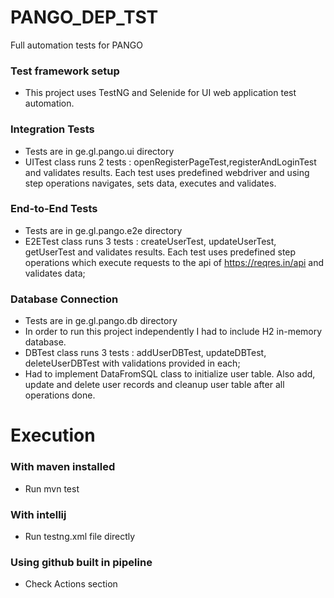 # PANGO_DEP_TST

Full automation tests for PANGO

### Test framework setup

* This project uses TestNG and Selenide for UI web application
  test automation.

### Integration Tests

* Tests are in ge.gl.pango.ui directory
* UITest class runs 2 tests : openRegisterPageTest,registerAndLoginTest and validates results.
  Each test uses predefined webdriver and using step operations navigates, sets data, executes and validates.

### End-to-End Tests

* Tests are in ge.gl.pango.e2e directory
* E2ETest class runs 3 tests : createUserTest, updateUserTest, getUserTest and validates results.
  Each test uses predefined step operations which execute requests to the api of https://reqres.in/api and validates
  data;

### Database Connection

* Tests are in ge.gl.pango.db directory
* In order to run this project independently I had to include H2 in-memory database.
* DBTest class runs 3 tests : addUserDBTest, updateDBTest, deleteUserDBTest with validations provided in each;
* Had to implement DataFromSQL class to initialize user table. Also add, update and delete user records and cleanup user table after all operations done.

# Execution

### With maven installed
* Run mvn test

### With intellij
* Run testng.xml file directly

### Using github built in pipeline
* Check Actions section